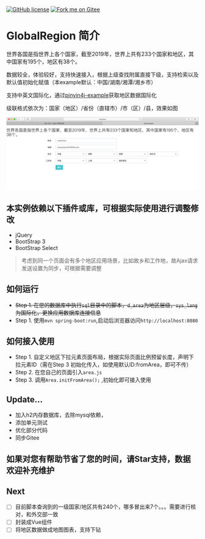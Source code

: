 [![GitHub license](https://img.shields.io/github/license/rockychen1221/GlobalRegion)](https://github.com/rockychen1221/GlobalRegion/blob/master/LICENSE)
[![Fork me on Gitee](https://gitee.com/rockychen121/GlobalRegion/widgets/widget_5.svg)](https://gitee.com/rockychen121/GlobalRegion)

# GlobalRegion 简介

世界各国是指世界上各个国家，截至2019年，世界上共有233个国家和地区，其中国家有195个，地区有38个。

数据较全，体验较好，支持快速接入，根据上级查找附属直接下级，支持检索以及默认值初始化赋值（本example默认：中国/湖南/湘潭/湘乡市）

支持中英文国际化，通过[pinyin4j-example](https://github.com/rockychen1221/pinyin4j-example)获取地区数据国际化

级联格式依次为：国家（地区）/省份（直辖市）/市（区）/县，效果如图

![image-area](img/global_area.png)

## 本实例依赖以下插件或库，可根据实际使用进行调整修改
* jQuery
* BootStrap 3
* BootStrap Select
> 考虑到同一个页面会有多个地区应用场景，比如故乡和工作地，故Ajax请求发送设置为同步，可根据需要调整

## 如何运行
* ~~Step 1. 在您的数据库中执行`sql`目录中的脚本，`d_area`为地区层级，`sys_lang`为国际化，更换应用数据库连接信息~~
* Step 1. 使用`mvn spring-boot:run`,启动后浏览器访问`http://localhost:8080`

## 如何接入使用
* Step 1. 自定义地区下拉元素页面布局，根据实际页面比例预留长度，声明下拉元素ID（需在Step 3 初始化传入，如使用默认ID:fromArea，即可不传）
* Step 2. 在您自己的页面引入`area.js`
* Step 3. 调用`Area.initFromArea();` ,初始化即可接入使用

## Update...
* 加入h2内存数据库，去除mysql依赖，
* 添加单元测试
* 优化部分代码
* 同步Gitee

## 如果对您有帮助节省了您的时间，请Star支持，数据欢迎补充维护

## Next

- [ ] 目前脚本查询到的一级国家/地区共有240个，哪多冒出来7个。。。需要进行核对，和外交部一致
- [ ] 封装成Vue组件
- [ ] 将地区数据做成地图图表，支持下钻
